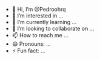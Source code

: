 - 👋 Hi, I’m @Pedroohrq
- 👀 I’m interested in ...
- 🌱 I’m currently learning ...
- 💞️ I’m looking to collaborate on ...
- 📫 How to reach me ...
- 😄 Pronouns: ...
- ⚡ Fun fact: ...

<!---
Pedroohrq/Pedroohrq is a ✨ special ✨ repository because its `README.md` (this file) appears on your GitHub profile.
You can click the Preview link to take a look at your changes.
--->
